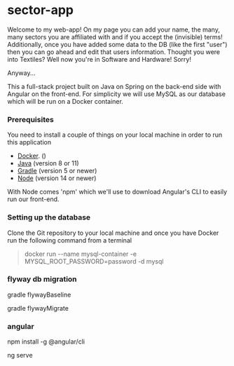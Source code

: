 # sector-app

Welcome to my web-app! 
On my page you can add your name, the many, many sectors you are affiliated with and if you accept the (invisible) terms!
Additionally, once you have added some data to the DB (like the first "user") then you can go ahead and edit that users information. Thought you were into Textiles? Well now you're in Software and Hardware! Sorry!

Anyway...

This a full-stack project built on Java on Spring on the back-end side with Angular on the front-end.
For simplicity we will use MySQL as our database which will be run on a Docker container.

### Prerequisites 

You need to install a couple of things on your local machine in order to run this application

- [Docker](https://www.docker.com/get-started). ()
- [Java](https://www.oracle.com/java/technologies/javase-jdk11-downloads.html) (version 8 or 11)
- [Gradle](https://gradle.org/install/) (version 5 or newer)
- [Node](https://nodejs.org/en/) (version 14 or newer)

With Node comes 'npm' which we'll use to download Angular's CLI to easily run our front-end.

### Setting up the database

Clone the Git repository to your local machine and once you have Docker run the following command from a terminal

> docker run --name mysql-container -e MYSQL_ROOT_PASSWORD=password -d mysql

### flyway db migration

gradle flywayBaseline

gradle flywayMigrate

### angular 

npm install -g @angular/cli

ng serve